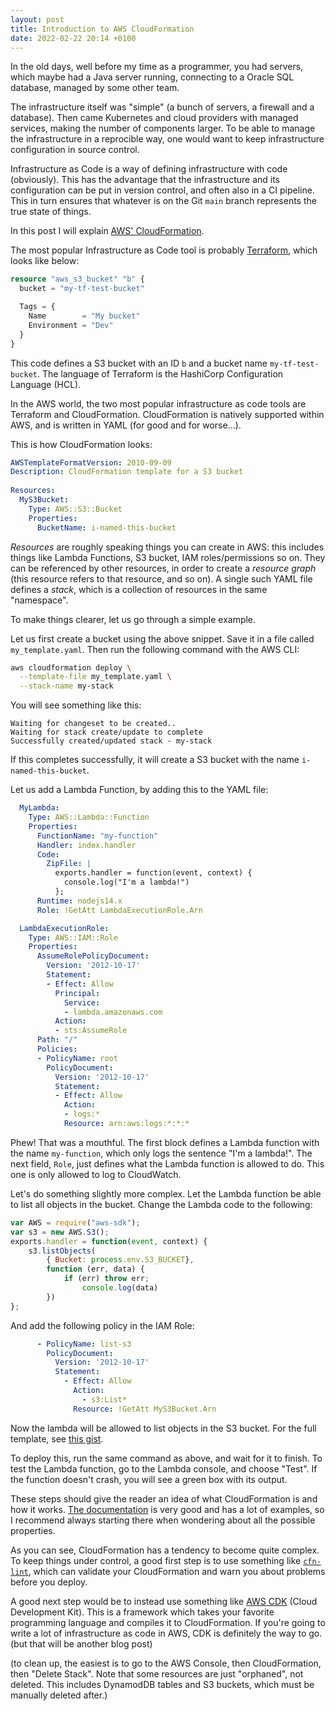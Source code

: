 ```yaml
---
layout: post
title: Introduction to AWS CloudFormation
date: 2022-02-22 20:14 +0100
---
```


In the old days, well before my time as a programmer, you had servers, which maybe had a Java server running, connecting to a Oracle SQL database, managed by some other team.

The infrastructure itself was "simple" (a bunch of servers, a firewall and a database). Then came Kubernetes and cloud providers with managed services, making the number of components larger. To be able to manage the infrastructure in a reprocible way, one would want to keep infrastructure configuration in source control.

Infrastructure as Code is a way of defining infrastructure with code (obviously). This has the advantage that the infrastructure and its configuration can be put in version control, and often also in a CI pipeline. This in turn ensures that whatever is on the Git `main` branch represents the true state of things.

In this post I will explain [AWS' CloudFormation](https://aws.amazon.com/cloudformation/).

The most popular Infrastructure as Code tool is probably [Terraform](https://www.terraform.io/), which looks like below:

```terraform
resource "aws_s3_bucket" "b" {
  bucket = "my-tf-test-bucket"

  Tags = {
    Name        = "My bucket"
    Environment = "Dev"
  }
}
```

This code defines a S3 bucket with an ID `b` and a bucket name `my-tf-test-bucket`. The language of Terraform is the HashiCorp Configuration Language (HCL).

In the AWS world, the two most popular infrastructure as code tools are Terraform and CloudFormation. CloudFormation is natively supported within AWS, and is written in YAML (for good and for worse...).

This is how CloudFormation looks:

```yaml
AWSTemplateFormatVersion: 2010-09-09
Description: CloudFormation template for a S3 bucket 
    
Resources:
  MyS3Bucket:
    Type: AWS::S3::Bucket
    Properties:
      BucketName: i-named-this-bucket
```

_Resources_ are roughly speaking things you can create in AWS: this includes things like Lambda Functions, S3 bucket, IAM roles/permissions so on. They can be referenced by other resources, in order to create a _resource graph_ (this resource refers to that resource, and so on). A single such YAML file defines a _stack_, which is a collection of resources in the same "namespace".

To make things clearer, let us go through a simple example.

Let us first create a bucket using the above snippet. Save it in a file called `my_template.yaml`. Then run the following command with the AWS CLI:

```bash
aws cloudformation deploy \
  --template-file my_template.yaml \
  --stack-name my-stack
```

You will see something like this:
```
Waiting for changeset to be created..
Waiting for stack create/update to complete
Successfully created/updated stack - my-stack
```

If this completes successfully, it will create a S3 bucket with the name `i-named-this-bucket`.

Let us add a Lambda Function, by adding this to the YAML file:
```yaml
  MyLambda:
    Type: AWS::Lambda::Function
    Properties:
      FunctionName: "my-function"
      Handler: index.handler
      Code:
        ZipFile: |
          exports.handler = function(event, context) {
            console.log("I'm a lambda!")
          };
      Runtime: nodejs14.x
      Role: !GetAtt LambdaExecutionRole.Arn

  LambdaExecutionRole:
    Type: AWS::IAM::Role
    Properties:
      AssumeRolePolicyDocument:
        Version: '2012-10-17'
        Statement:
        - Effect: Allow
          Principal:
            Service:
            - lambda.amazonaws.com
          Action:
          - sts:AssumeRole
      Path: "/"
      Policies:
      - PolicyName: root
        PolicyDocument:
          Version: '2012-10-17'
          Statement:
          - Effect: Allow
            Action:
            - logs:*
            Resource: arn:aws:logs:*:*:*
```

Phew! That was a mouthful. The first block defines a Lambda function with the name `my-function`, which only logs the sentence "I'm a lambda!". The next field, `Role`, just defines what the Lambda function is allowed to do. This one is only allowed to log to CloudWatch.

Let's do something slightly more complex. Let the Lambda function be able to list all objects in the bucket. Change the Lambda code to the following:
```js
var AWS = require("aws-sdk");
var s3 = new AWS.S3();
exports.handler = function(event, context) {
    s3.listObjects(
        { Bucket: process.env.S3_BUCKET},
        function (err, data) {
            if (err) throw err;
                console.log(data)
        })
};
```

And add the following policy in the IAM Role:
```yaml
      - PolicyName: list-s3
        PolicyDocument:
          Version: '2012-10-17'
          Statement:
            - Effect: Allow
              Action:
                - s3:List*
              Resource: !GetAtt MyS3Bucket.Arn
```

Now the lambda will be allowed to list objects in the S3 bucket. For the full template, see [this gist](https://gist.github.com/FredrikMeyer/840d7972b9d197519fa1b2a151ec0a4b).

To deploy this, run the same command as above, and wait for it to finish. To test the Lambda function, go to the Lambda console, and choose "Test". If the function doesn't crash, you will see a green box with its output.

These steps should give the reader an idea of what CloudFormation is and how it works. [The documentation](https://docs.aws.amazon.com/AWSCloudFormation/latest/UserGuide/aws-resource-lambda-function.html) is very good and has a lot of examples, so I recommend always starting there when wondering about all the possible properties.

As you can see, CloudFormation has a tendency to become quite complex. To keep things under control, a good first step is to use something like [`cfn-lint`](https://github.com/aws-cloudformation/cfn-lint), which can validate your CloudFormation and warn you about problems before you deploy. 

A good next step would be to instead use something like [AWS CDK](https://aws.amazon.com/cdk/) (Cloud Development Kit). This is a framework which takes your favorite programming language and compiles it to CloudFormation. If you're going to write a lot of infrastructure as code in AWS, CDK is definitely the way to go. (but that will be another blog post)

(to clean up, the easiest is to go to the AWS Console, then CloudFormation, then "Delete Stack". Note that some resources are just "orphaned", not deleted. This includes DynamodDB tables and S3 buckets, which must be manually deleted after.)
